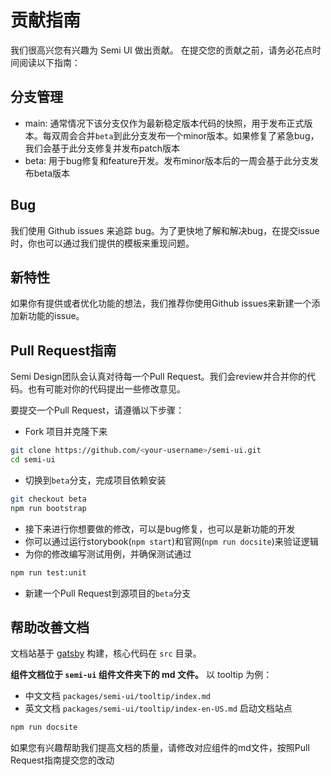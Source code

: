 # 贡献指南

我们很高兴您有兴趣为 Semi UI 做出贡献。 在提交您的贡献之前，请务必花点时间阅读以下指南：

## 分支管理
 - main: 通常情况下该分支仅作为最新稳定版本代码的快照，用于发布正式版本。每双周会合并`beta`到此分支发布一个minor版本。如果修复了紧急bug，我们会基于此分支修复并发布patch版本
 - beta: 用于bug修复和feature开发。发布minor版本后的一周会基于此分支发布beta版本
## Bug
我们使用 Github issues 来追踪 bug。为了更快地了解和解决bug，在提交issue时，你也可以通过我们提供的模板来重现问题。
## 新特性
如果你有提供或者优化功能的想法，我们推荐你使用Github issues来新建一个添加新功能的issue。

## Pull Request指南
Semi Design团队会认真对待每一个Pull Request。我们会review并合并你的代码。也有可能对你的代码提出一些修改意见。

要提交一个Pull Request，请遵循以下步骤：
 - Fork 项目并克隆下来
```bash
git clone https://github.com/<your-username>/semi-ui.git
cd semi-ui
```
 - 切换到`beta`分支，完成项目依赖安装
```bash
git checkout beta
npm run bootstrap
```
 - 接下来进行你想要做的修改，可以是bug修复，也可以是新功能的开发
 - 你可以通过运行storybook(`npm start`)和官网(`npm run docsite`)来验证逻辑
 - 为你的修改编写测试用例，并确保测试通过
```bash
npm run test:unit
```
 - 新建一个Pull Request到源项目的`beta`分支

## 帮助改善文档
文档站基于 [gatsby](https://www.gatsbyjs.com/) 构建，核心代码在 `src` 目录。

**组件文档位于 `semi-ui` 组件文件夹下的 md 文件。** 以 tooltip 为例：

* 中文文档 `packages/semi-ui/tooltip/index.md` 
* 英文文档 `packages/semi-ui/tooltip/index-en-US.md`
启动文档站点
```sh
npm run docsite
```
如果您有兴趣帮助我们提高文档的质量，请修改对应组件的md文件，按照Pull Request指南提交您的改动
